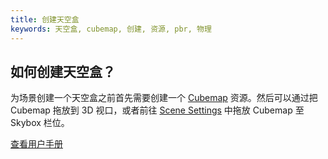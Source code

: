 ```yaml
---
title: 创建天空盒
keywords: 天空盒, cubemap, 创建, 资源, pbr, 物理
---
```


## 如何创建天空盒？

为场景创建一个天空盒之前首先需要创建一个 <a href="http://developer.playcanvas.com/en/user-manual/assets/cubemaps/" target="_blank">Cubemap</a> 资源。然后可以通过把 Cubemap 拖放到 3D 视口，或者前往 <a href="http://developer.playcanvas.com/en/user-manual/designer/settings/#skybox" target="_blank">Scene Settings</a> 中拖放 Cubemap 至 Skybox 栏位。

<a class="docs" href="http://developer.playcanvas.com/en/user-manual/designer/settings/#skybox" target="_blank">查看用户手册</a>

